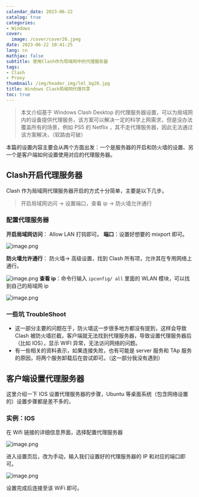 ```yaml
---
calendar_date: 2023-06-22
catalog: true
categories:
- Windows
cover:
  image: /cover/cover26.jpeg
date: 2023-06-22 10:41:25
lang: cn
mathjax: false
subtitle: 使用Clash作为局域网中的代理服务器
tags:
- Clash
- Proxy
thumbnail: /img/header_img/lml_bg26.jpg
title: Windows Clash局域网代理共享
toc: true
---
```


> 本文介绍基于 Windows Clash Desktop 的代理服务器设置，可以为局域网内的设备提供代理服务，该方案可以解决一定的科学上网需求，但是没办法覆盖所有的场景，例如 PS5 的 Netflix ，其不走代理服务器，因此无法通过该方案解决，（软路由可破）

本篇的设置内容主要会从两个方面出发：一个是服务器的开启和防火墙的设置、另一个是客户端如何设置使用对应的代理服务器。

## Clash开启代理服务器

Clash 作为局域网代理服务器开启的方式十分简单，主要是以下几步。

>开启局域网访问 -> 设置端口，查看 ip ->  防火墙允许通行

### 配置代理服务器

**开启局域网访问**： Allow LAN 打钩即可。
**端口**：设置好想要的 mixport 即可。

![image.png](https://picture-bed-001-1310572365.cos.ap-guangzhou.myqcloud.com/3070PC/20230626091350.png)

**防火墙允许通行**： 防火墙-> 高级设置，找到 Clash 所有项，允许其在专用网络上通行。

![image.png](https://picture-bed-001-1310572365.cos.ap-guangzhou.myqcloud.com/3070PC/20230626091506.png)
**查看 ip**：命令行输入 `ipconfig/ all` 里面的 WLAN 模块，可以找到自己的局域网 ip

![image.png](https://picture-bed-001-1310572365.cos.ap-guangzhou.myqcloud.com/3070PC/20230626091742.png)



### 一些坑 TroubleShoot

- 这一部分主要的问题在于，防火墙这一步很多地方都没有提到，这样会导致 Clash 被防火墙拦截，客户端就无法找到代理服务器，导致设置代理服务器后（比如 IOS），显示 WIFI 异常，无法访问网络的问题。
- 有一些相关的资料表示，如果连接失败，也有可能是 server 服务和 TAp 服务的原因，将两个服务卸载后在尝试即可。（这一部分我没有遇到）

## 客户端设置代理服务器

这里介绍一下 IOS 设置代理服务器的步骤，Ubuntu 等桌面系统（包含网络设置的）设置步骤都是差不多的，

### 实例：IOS

在 Wifi 链接的详细信息界面，选择配置代理服务器

![image.png](https://picture-bed-001-1310572365.cos.ap-guangzhou.myqcloud.com/mac/20230622110612.png)

进入设置页后，改为手动，输入我们设置好的代理服务器的 IP 和对应的端口即可。

![image.png](https://picture-bed-001-1310572365.cos.ap-guangzhou.myqcloud.com/mac/20230622110722.png)

设置完成后连接至该 WiFi 即可。